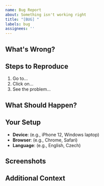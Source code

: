 ```yaml
---
name: Bug Report
about: Something isn't working right
title: "[BUG] "
labels: bug
assignees: ''
---
```


## What's Wrong?

<!-- Describe what's not working in simple terms -->

## Steps to Reproduce

1. Go to...
2. Click on...
3. See the problem...

## What Should Happen?

<!-- What did you expect to see instead? -->

## Your Setup

- **Device**: (e.g., iPhone 12, Windows laptop)
- **Browser**: (e.g., Chrome, Safari)
- **Language**: (e.g., English, Czech)

## Screenshots

<!-- If applicable, add screenshots to help explain the problem -->

## Additional Context

<!-- Anything else we should know? -->

